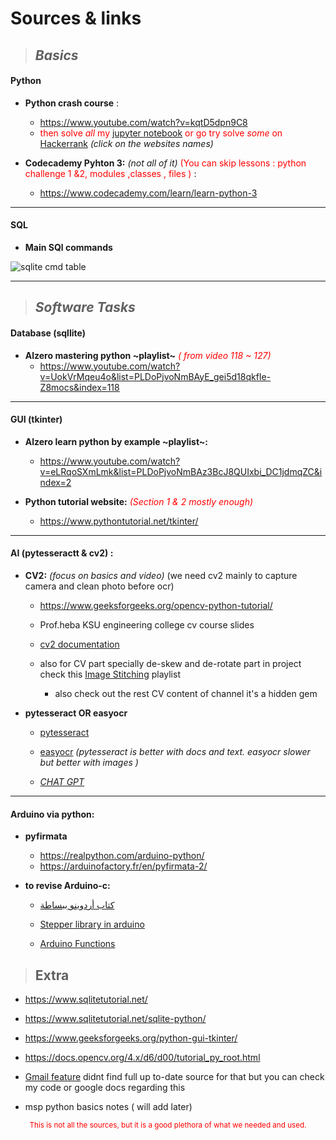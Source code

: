 # Sources & links 

 > ## _Basics_
  #### Python 
  * **Python crash course** : 
  	 * https://www.youtube.com/watch?v=kqtD5dpn9C8
	* <font color = " red " > then solve _all_ my [jupyter notebook](https://github.com/orsnaro/MSP-MachineLearning-tasks/blob/loacalMSP/assignment1(solve)/py_probs.ipynb) or go try solve _some_ on  [Hackerrank](https://www.hackerrank.com/domains/python?filters%5Bdifficulty%5D%5B%5D=easy&filters%5Bsubdomains%5D%5B%5D=py-built-ins&filters%5Bsubdomains%5D%5B%5D=py-sets&filters%5Bsubdomains%5D%5B%5D=py-strings&filters%5Bsubdomains%5D%5B%5D=py-basic-data-types&filters%5Bsubdomains%5D%5B%5D=py-introduction&filters%5Bsubdomains%5D%5B%5D=py-date-time&filters%5Bskills%5D%5B%5D=Python%20%28Basic%29) </font>_(click on the websites names)_
	
		

* **Codecademy Pyhton 3:** _(not all of it)_ <font color = "red"> 
(You can skip lessons : python challenge 1 &2, modules ,classes , files ) </font> :
 	* https://www.codecademy.com/learn/learn-python-3
************************
#### SQL 
* **Main SQl commands**

 ![sqlite cmd table](https://i.imgur.com/mPKjckq.png)


  
***************
> ## _Software Tasks_

#### Database (sqllite)
 * **Alzero mastering python ~playlist~**<font color = "red"> _( from video 118 ~ 127)_ </font>
	* https://www.youtube.com/watch?v=UokVrMqeu4o&list=PLDoPjvoNmBAyE_gei5d18qkfIe-Z8mocs&index=118

****
#### GUI (tkinter)
* **Alzero learn python by example ~playlist~:**

	* https://www.youtube.com/watch?v=eLRqoSXmLmk&list=PLDoPjvoNmBAz3BcJ8QUIxbi_DC1jdmqZC&index=2


* **Python tutorial website:**<font color = "red"> _(Section 1 & 2  mostly enough)_ </font>

	* https://www.pythontutorial.net/tkinter/
****
####	AI (pytesseractt & cv2) :
* **CV2:** _(focus on basics and video)_
(we need cv2 mainly to capture camera and clean photo before ocr)

	* https://www.geeksforgeeks.org/opencv-python-tutorial/

	 *  Prof.heba  KSU engineering college cv course slides 
	 * [cv2 documentation](https://docs.opencv.org/4.x/d6/d00/tutorial_py_root.html)
	 * also for CV part specially de-skew and de-rotate part in project check this [Image Stitching](https://www.youtube.com/playlist?list=PL2zRqk16wsdp8KbDfHKvPYNGF2L-zQASc) playlist 
	 	- also check out the rest CV content of channel it's a hidden gem

* **pytesseract OR easyocr** 

	* [pytesseract](https://nanonets.com/blog/ocr-with-tesseract/)
	
 
	*	[easyocr](https://www.youtube.com/watch?v=ZVKaWPW9oQY&t=217s)
_(pytesseract is better with docs and text. easyocr slower but better with images )_

	* _[CHAT GPT](https://chat.openai.com/chat)_


****
####	Arduino via python:

* **pyfirmata** 
	* https://realpython.com/arduino-python/
	* https://arduinofactory.fr/en/pyfirmata-2/

* **to revise Arduino-c:** 

	* [كتاب أردوينو ببساطة ](https://www.noor-book.com/%D9%83%D8%AA%D8%A7%D8%A8-%D8%A7%D8%B1%D8%AF%D9%88%D9%8A%D9%86%D9%88-%D8%A8%D8%A8%D8%B3%D8%A7%D8%B7%D8%A9-%D8%A7%D9%84%D8%A7%D8%B5%D8%AF%D8%A7%D8%B1%D8%A7%D9%84%D9%83%D8%A7%D9%85%D9%84-pdf#)

	* [Stepper library in arduino](https://www.arduino.cc/reference/en/libraries/stepper/)

	* [Arduino Functions](https://www.arduino.cc/reference/en/#functions)



> ## Extra

* https://www.sqlitetutorial.net/
* https://www.sqlitetutorial.net/sqlite-python/
* https://www.geeksforgeeks.org/python-gui-tkinter/

* https://docs.opencv.org/4.x/d6/d00/tutorial_py_root.html
* [Gmail feature](https://www.youtube.com/watch?v=FFjQGgsb-cg) didnt find full up to-date source for that but you can check my code or google docs regarding this 

* msp python basics notes ( will add later)


<center><sub> <span style= "color: red;"> This is not all the sources, but it is a good plethora of what we needed and used. 
